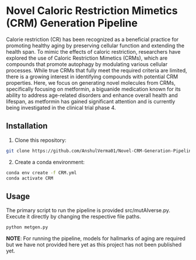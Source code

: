 # Novel Caloric Restriction Mimetics (CRM) Generation Pipeline

Calorie restriction (CR) has been recognized as a beneficial practice for promoting healthy aging by preserving cellular function and extending the health span. To mimic the effects of caloric restriction, researchers have explored the use of Caloric Restriction Mimetics (CRMs), which are compounds that promote autophagy by modulating various cellular processes. While true CRMs that fully meet the required criteria are limited, there is a growing interest in identifying compounds with potential CRM properties. Here, we focus on generating novel molecules from CRMs, specifically focusing on metformin, a biguanide medication known for its ability to address age-related disorders and enhance overall health and lifespan, as metformin has gained significant attention and is currently being investigated in the clinical trial phase 4.

## Installation

1. Clone this repository:
```bash
git clone https://github.com/AnshulVerma01/Novel-CRM-Generation-Pipeline.git
```
2. Create a conda environment:
```bash
conda env create -f CRM.yml
conda activate CRM
```

## Usage
The primary script to run the pipeline is provided src/mutAIverse.py. Execute it directly by changing the respective file paths.
```python
python metgen.py
```

**NOTE**: For running the pipeline, models for hallmarks of aging are required but we have not provided here yet as this project has not been published yet.
